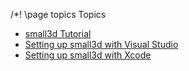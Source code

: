 /*! \page topics Topics

- [small3d Tutorial](tutorial.html)
- [Setting up small3d with Visual Studio](vs.html)
- [Setting up small3d with Xcode](xcode.html)


